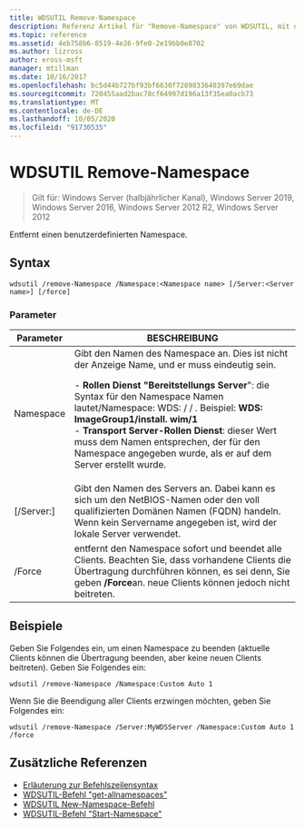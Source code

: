 ```yaml
---
title: WDSUTIL Remove-Namespace
description: Referenz Artikel für "Remove-Namespace" von WDSUTIL, mit dem ein benutzerdefinierter Namespace entfernt wird.
ms.topic: reference
ms.assetid: 4eb758b6-8519-4e26-9fe0-2e19bb0e8702
ms.author: lizross
author: eross-msft
manager: mtillman
ms.date: 10/16/2017
ms.openlocfilehash: bc5d44b727bf93bf6630f7289833640397e69dae
ms.sourcegitcommit: 720455aad2bac78cf64997d196a13f35ea0acb73
ms.translationtype: MT
ms.contentlocale: de-DE
ms.lasthandoff: 10/05/2020
ms.locfileid: "91730535"
---
```

# <a name="wdsutil-remove-namespace"></a>WDSUTIL Remove-Namespace

> Gilt für: Windows Server (halbjährlicher Kanal), Windows Server 2019, Windows Server 2016, Windows Server 2012 R2, Windows Server 2012

Entfernt einen benutzerdefinierten Namespace.

## <a name="syntax"></a>Syntax
```
wdsutil /remove-Namespace /Namespace:<Namespace name> [/Server:<Server name>] [/force]
```
### <a name="parameters"></a>Parameter
|Parameter|BESCHREIBUNG|
|-------|--------|
|Namespace<Namespace name>|Gibt den Namen des Namespace an. Dies ist nicht der Anzeige Name, und er muss eindeutig sein.<p>-   **Rollen Dienst "Bereitstellungs Server**": die Syntax für den Namespace Namen lautet/Namespace: WDS: <ImageGroup> / <ImageName> / <Index> . Beispiel: **WDS: ImageGroup1/install. wim/1**<br />-   **Transport Server-Rollen Dienst**: dieser Wert muss dem Namen entsprechen, der für den Namespace angegeben wurde, als er auf dem Server erstellt wurde.|
|[/Server:<Server name>]|Gibt den Namen des Servers an. Dabei kann es sich um den NetBIOS-Namen oder den voll qualifizierten Domänen Namen (FQDN) handeln. Wenn kein Servername angegeben ist, wird der lokale Server verwendet.|
|/Force|entfernt den Namespace sofort und beendet alle Clients. Beachten Sie, dass vorhandene Clients die Übertragung durchführen können, es sei denn, Sie geben **/Force**an. neue Clients können jedoch nicht beitreten.|
## <a name="examples"></a>Beispiele
Geben Sie Folgendes ein, um einen Namespace zu beenden (aktuelle Clients können die Übertragung beenden, aber keine neuen Clients beitreten). Geben Sie Folgendes ein:
```
wdsutil /remove-Namespace /Namespace:Custom Auto 1
```
Wenn Sie die Beendigung aller Clients erzwingen möchten, geben Sie Folgendes ein:
```
wdsutil /remove-Namespace /Server:MyWDSServer /Namespace:Custom Auto 1 /force
```
## <a name="additional-references"></a>Zusätzliche Referenzen
- [Erläuterung zur Befehlszeilensyntax](command-line-syntax-key.md)
- [WDSUTIL-Befehl "get-allnamespaces"](wdsutil-get-allnamespaces.md)
- [WDSUTIL New-Namespace-Befehl](wdsutil-new-namespace.md)
- [WDSUTIL-Befehl "Start-Namespace"](wdsutil-start-namespace.md)
